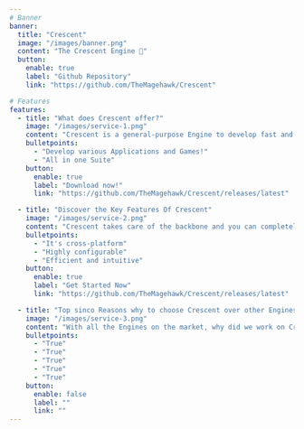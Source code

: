 ```yaml
---
# Banner
banner:
  title: "Crescent"
  image: "/images/banner.png"
  content: "The Crescent Engine 🌙"
  button:
    enable: true
    label: "Github Repository"
    link: "https://github.com/TheMagehawk/Crescent"

# Features
features:
  - title: "What does Crescent offer?"
    image: "/images/service-1.png"
    content: "Crescent is a general-purpose Engine to develop fast and efficient Applications in a cross-platform fashion. Especially Games and computationally intensive workloads profit from its performance gains!"
    bulletpoints:
      - "Develop various Applications and Games!"
      - "All in one Suite"
    button:
      enable: true
      label: "Download now!"
      link: "https://github.com/TheMagehawk/Crescent/releases/latest"

  - title: "Discover the Key Features Of Crescent"
    image: "/images/service-2.png"
    content: "Crescent takes care of the backbone and you can completely focus on letting your creativity go wild! Here are some of Crescent's key features:"
    bulletpoints:
      - "It's cross-platform"
      - "Highly configurable"
      - "Efficient and intuitive"
    button:
      enable: true
      label: "Get Started Now"
      link: "https://github.com/TheMagehawk/Crescent/releases/latest"

  - title: "Top sinco Reasons why to choose Crescent over other Engines"
    image: "/images/service-3.png"
    content: "With all the Engines on the market, why did we work on Crescent? Main Reason: I wanted to work on a larger project with high complexicity and high reward. Here are five reasons why it's such an amazing idea:"
    bulletpoints:
      - "True"
      - "True"
      - "True"
      - "True"
      - "True"
    button:
      enable: false
      label: ""
      link: ""
---
```

